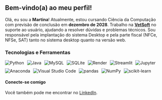 <h2>Bem-vindo(a) ao meu perfil!</h2>
<p>
  Olá, eu sou a <strong>Martina</strong>! Atualmente, estou cursando Ciência da Computação com previsão de conclusão em <strong>dezembro de 2028</strong>. Trabalho na <a href="https://www.vetsoft.com.br/online/" target="_blank" rel="noopener noreferrer"><strong>VetSoft</strong></a> no suporte ao usuário, ajudando a resolver dúvidas e problemas técnicos. Sou responsável pela implantação do sistema Desktop e pela parte fiscal (NFCe, NFSe, SAT) tanto no sistema desktop quanto na versão web.
</p>

<h3>Tecnologias e Ferramentas</h3>
<div style="display: flex; flex-wrap: wrap; gap: 10px;">
  <img src="https://img.shields.io/badge/Python-3776AB.svg?style=for-the-badge&logo=Python&logoColor=white" alt="Python">
  <img src="https://img.shields.io/badge/java-%23ED8B00.svg?style=for-the-badge&logo=openjdk&logoColor=white" alt="Java">
  <img src="https://img.shields.io/badge/MySQL-4479A1.svg?style=for-the-badge&logo=MySQL&logoColor=white" alt="MySQL">
  <img src="https://img.shields.io/badge/SQLite-003B57.svg?style=for-the-badge&logo=SQLite&logoColor=white" alt="SQLite">
  <img src="https://img.shields.io/badge/Render-46E3B7.svg?style=for-the-badge&logo=Render&logoColor=white" alt="Render">
  <img src="https://img.shields.io/badge/Streamlit-FF4B4B.svg?style=for-the-badge&logo=Streamlit&logoColor=white" alt="Streamlit">
  <img src="https://img.shields.io/badge/Jupyter-F37626.svg?style=for-the-badge&logo=Jupyter&logoColor=white" alt="Jupyter">
  <img src="https://img.shields.io/badge/Anaconda-44A833.svg?style=for-the-badge&logo=Anaconda&logoColor=white" alt="Anaconda">
  <img src="https://img.shields.io/badge/Visual%20Studio%20Code-007ACC.svg?style=for-the-badge&logo=Visual-Studio-Code&logoColor=white" alt="Visual Studio Code">
  <img src="https://img.shields.io/badge/pandas-150458.svg?style=for-the-badge&logo=pandas&logoColor=white" alt="pandas">
  <img src="https://img.shields.io/badge/NumPy-013243.svg?style=for-the-badge&logo=NumPy&logoColor=white" alt="NumPy">
  <img src="https://img.shields.io/badge/scikitlearn-F7931E.svg?style=for-the-badge&logo=scikit-learn&logoColor=white" alt="scikit-learn">
</div>

<h4>Conecte-se comigo</h4>
<p>
  Você também pode me encontrar no <a href="https://www.linkedin.com/in/martinakbeck/" target="_blank" rel="noopener noreferrer">LinkedIn</a>.
</p>
